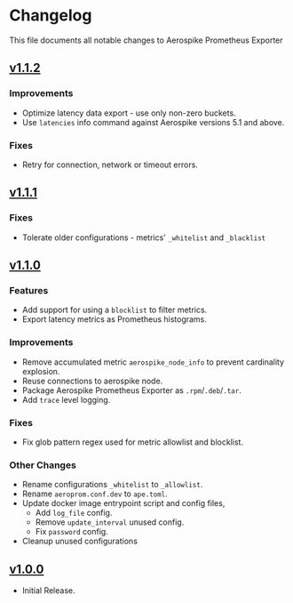# Changelog

This file documents all notable changes to Aerospike Prometheus Exporter

## [v1.1.2](https://github.com/aerospike/aerospike-prometheus-exporter/releases/tag/v1.1.2)

### Improvements
- Optimize latency data export - use only non-zero buckets.
- Use `latencies` info command against Aerospike versions 5.1 and above.

### Fixes
- Retry for connection, network or timeout errors.


## [v1.1.1](https://github.com/aerospike/aerospike-prometheus-exporter/releases/tag/v1.1.1)

### Fixes
- Tolerate older configurations - metrics' `_whitelist` and `_blacklist`


## [v1.1.0](https://github.com/aerospike/aerospike-prometheus-exporter/releases/tag/v1.1.0)

### Features
- Add support for using a `blocklist` to filter metrics.
- Export latency metrics as Prometheus histograms.

### Improvements
- Remove accumulated metric `aerospike_node_info` to prevent cardinality explosion.
- Reuse connections to aerospike node.
- Package Aerospike Prometheus Exporter as `.rpm`/`.deb`/`.tar`.
- Add `trace` level logging.

### Fixes
- Fix glob pattern regex used for metric allowlist and blocklist.

### Other Changes
- Rename configurations `_whitelist` to `_allowlist`.
- Rename `aeroprom.conf.dev` to `ape.toml`.
- Update docker image entrypoint script and config files,
    - Add `log_file` config.
    - Remove `update_interval` unused config.
    - Fix `password` config.
- Cleanup unused configurations


## [v1.0.0](https://github.com/aerospike/aerospike-prometheus-exporter/releases/tag/v1.0.0)

- Initial Release.
